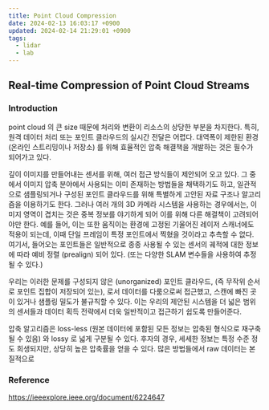 ```yaml
---
title: Point Cloud Compression
date: 2024-02-13 16:03:17 +0900
updated: 2024-02-14 21:29:01 +0900
tags:
  - lidar
  - lab
---
```


## Real-time Compression of Point Cloud Streams

### Introduction

point cloud 의 큰 size 때문에 처리와 변환이 리소스의 상당한 부분을 차지한다. 특히, 원격 데이터 처리 또는 포인트 클라우드의 실시간 전달은 어렵다. 대역폭이 제한된 환경 (온라인 스트리밍이나 저장소) 를 위해 효율적인 압축 해결책을 개발하는 것은 필수가 되어가고 있다.  

깊이 이미지를 만들어내는 센서를 위해, 여러 접근 방식들이 제안되어 오고 있다. 그 중에서 이미지 압축 분야에서 사용되는 이미 존재하는 방법들을 채택하기도 하고, 일관적으로 샘플링되거나 구성된 포인트 클라우드를 위해 특별하게 고안된 자료 구조나 알고리즘을 이용하기도 한다. 그러나 여러 개의 3D 카메라 시스템을 사용하는 경우에서는, 이미지 영역이 겹치는 것은 중복 정보를 야기하게 되어 이를 위해 다른 해결책이 고려되어야만 한다. 예를 들어, 이는 또한 움직이는 환경에 고정된 기울어진 레이저 스캐너에도 적용이 되는데, 이때 단일 프레임이 특정 포인트에서 찍혔을 것이라고 추측할 수 없다. 여기서, 들어오는 포인트들은 일반적으로 종종 사용될 수 있는 센서의 궤적에 대한 정보에 따라 예비 정렬 (prealign) 되어 있다. (또는 다양한 SLAM 변수들을 사용하여 추정될 수 있다.)  

우리는 이러한 문제를 구성되지 않은 (unorganized) 포인트 클라우드, (즉 무작위 순서로 포인트 집합이 저장되어 있는), 로서 데이터를 다룸으로써 접근했고, 스캔에 빠진 곳이 있거나 샘플링 밀도가 불규칙할 수 있다. 이는 우리의 제안된 시스템을 더 넓은 범위의 센서들과 데이터 획득 전략에서 더욱 일반적이고 접근하기 쉽도록 만들어준다.  

압축 알고리즘은 loss-less (원본 데이터에 포함된 모든 정보는 압축된 형식으로 재구축될 수 있음) 와 lossy 로 넓게 구분될 수 있다. 후자의 경우, 세세한 정보는 특정 수준 정도 희생되지만, 상당히 높은 압축률을 얻을 수 있다. 많은 방법들에서 raw 데이터는 본질적으로 

### Reference

https://ieeexplore.ieee.org/document/6224647